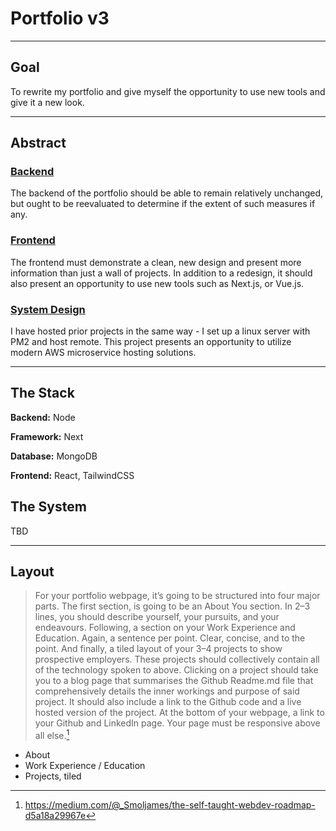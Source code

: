 # Portfolio v3
---
## Goal
To rewrite my portfolio and give myself the opportunity to use new tools and give it a new look.



---
## Abstract

### <u>Backend</u>
The backend of the portfolio should be able to remain relatively unchanged, but ought to be reevaluated to determine if the extent of such measures if any.

### <u>Frontend</u>
The frontend must demonstrate a clean, new design and present more information than just a wall of projects. In addition to a redesign, it should also present an opportunity to use new tools such as Next.js, or Vue.js.

### <u>System Design</u>
I have hosted prior projects in the same way - I set up a linux server with PM2 and host remote. This project presents an opportunity to utilize modern AWS microservice hosting solutions.

---
## The Stack
**Backend:** Node

**Framework:** Next

**Database:** MongoDB

**Frontend:** React, TailwindCSS

## The System
TBD

---
## Layout

> For your portfolio webpage, it’s going to be structured into four major parts. The first section, is going to be an About You section. In 2–3 lines, you should describe yourself, your pursuits, and your endeavours. Following, a section on your Work Experience and Education. Again, a sentence per point. Clear, concise, and to the point. And finally, a tiled layout of your 3–4 projects to show prospective employers. These projects should collectively contain all of the technology spoken to above. Clicking on a project should take you to a blog page that summarises the Github Readme.md file that comprehensively details the inner workings and purpose of said project. It should also include a link to the Github code and a live hosted version of the project. At the bottom of your webpage, a link to your Github and LinkedIn page. Your page must be responsive above all else.[^1]

- About
- Work Experience / Education
- Projects, tiled

[^1]: https://medium.com/@_Smoljames/the-self-taught-webdev-roadmap-d5a18a29967e
